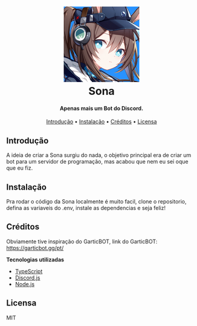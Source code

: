 
<h1 align="center">
  <br>
  <img src="./.github/images/sona.png" alt="Sona" width="200">
  <br>
  Sona
  <br>
</h1>

<h4 align="center">Apenas mais um Bot do Discord.</h4>

<p align="center">
  <a href="#introdução">Introdução</a> •
  <a href="#instalação">Instalação</a> •
  <a href="#créditos">Créditos</a> •
  <a href="#licensa">Licensa</a>
</p>

## Introdução

A ideia de criar a Sona surgiu do nada, o objetivo principal era de criar um bot para um servidor de programação, mas acabou que nem eu sei oque que eu fiz. 

## Instalação

Pra rodar o código da Sona localmente é muito facil, clone o repositorio, defina as variaveis do .env, instale as dependencias e seja feliz!

## Créditos

Obviamente tive inspiração do GarticBOT, link do GarticBOT: https://garticbot.gg/pt/

**Tecnologias utilizadas**
- [TypeScript](https://www.typescriptlang.org/pt/)
- [Discord.js](https://discord.js.org/)
- [Node.js](https://nodejs.org/)

## Licensa

MIT